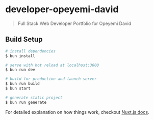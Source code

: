 # developer-opeyemi-david

> Full Stack Web Developer Portfolio for Opeyemi David

## Build Setup

``` bash
# install dependencies
$ bun install

# serve with hot reload at localhost:3000
$ bun run dev

# build for production and launch server
$ bun run build
$ bun start

# generate static project
$ bun run generate
```

For detailed explanation on how things work, checkout [Nuxt.js docs](https://nuxtjs.org).
